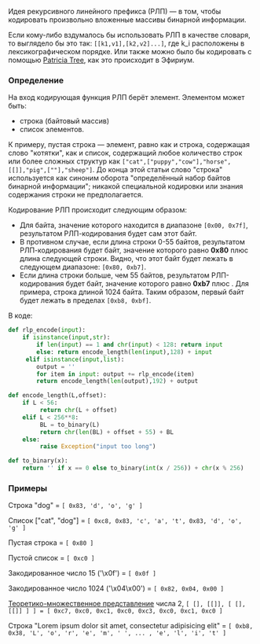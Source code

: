 Идея рекурсивного линейного префикса (РЛП) — в том, чтобы кодировать произвольно вложенные массивы бинарной информации. 

Если кому-либо вздумалось бы использовать РЛП в качестве словаря, то выглядело бы это так: `[[k1,v1],[k2,v2]...]`, где k_i расположены в лексикографическом порядке. Или также можно было бы кодировать с помощью [Patricia Tree](https://github.com/ethereum/wiki/wiki/Patricia-Tree), как это происходит в Эфириум.

### Определение

На вход кодирующая функция РЛП берёт элемент. Элементом может быть:

* строка (байтовый массив)
* список элементов.

К примеру, пустая строка — элемент, равно как и строка, содержащая слово "котятки", как и список, содержащий любое количество строк или более сложных структур как `["cat",["puppy","cow"],"horse",[[]],"pig",[""],"sheep"]`. До конца этой статьи слово "строка" используется как синоним оборота "определённый набор байтов бинарной информации"; никакой специальной кодировки или знания содержания строки не предполагается.

Кодирование РЛП происходит следующим образом:

* Для байта, значение которого находится в диапазоне `[0x00, 0x7f]`, результатом РЛП-кодирования будет сам этот байт.
* В противном случае, если длина строки 0-55 байтов, результатом РЛП-кодирования будет байт, значение которого равно **0x80** плюс длина следующей строки. Видно, что этот байт будет лежать в следующем диапазоне: `[0x80, 0xb7]`.
* Если длина строки больше, чем 55 байтов, результатом РЛП-кодирования будет байт, значение которого равно **0xb7** плюс . Для примера, строка длиной 1024 байта. Таким образом, первый байт будет лежать в пределах `[0xb8, 0xbf]`.

В коде:

```python
def rlp_encode(input):
    if isinstance(input,str):
        if len(input) == 1 and chr(input) < 128: return input
        else: return encode_length(len(input),128) + input
     elif isinstance(input,list):
        output = ''
        for item in input: output += rlp_encode(item)
        return encode_length(len(output),192) + output

def encode_length(L,offset):
    if L < 56:
         return chr(L + offset)
    elif L < 256**8:
         BL = to_binary(L)
         return chr(len(BL) + offset + 55) + BL
    else:
         raise Exception("input too long")

def to_binary(x):
    return '' if x == 0 else to_binary(int(x / 256)) + chr(x % 256)
```

### Примеры

Строка "dog" = `[ 0x83, 'd', 'o', 'g' ]`

Список ["cat", "dog"] = `[ 0xc8, 0x83, 'c', 'a', 't', 0x83, 'd', 'o', 'g' ]`

Пустая строка = `[ 0x80 ]`

Пустой список = `[ 0xc0 ]`

Закодированное число 15 ('\x0f') = `[ 0x0f ]`

Закодированное число 1024 ('\x04\x00') = `[ 0x82, 0x04, 0x00 ]`

[Теоретико-множественное представление](http://en.wikipedia.org/wiki/Set-theoretic_definition_of_natural_numbers) числа 2, `[ [], [[]], [ [], [[]] ] ] = [ 0xc7, 0xc0, 0xc1, 0xc0, 0xc3, 0xc0, 0xc1, 0xc0 ]`

Строка "Lorem ipsum dolor sit amet, consectetur adipisicing elit" = `[ 0xb8, 0x38, 'L', 'o', 'r', 'e', 'm', ' ', ... , 'e', 'l', 'i', 't' ]`
